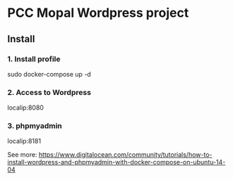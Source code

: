 # PCC Mopal Wordpress project

## Install
### 1. Install profile

sudo docker-compose up -d

### 2. Access to Wordpress
localip:8080

### 3. phpmyadmin
localip:8181

See more:
https://www.digitalocean.com/community/tutorials/how-to-install-wordpress-and-phpmyadmin-with-docker-compose-on-ubuntu-14-04
